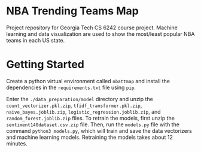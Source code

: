 # NBA Trending Teams Map
Project repository for Georgia Tech CS 6242 course project. Machine learning and data visualization are used to show the most/least popular NBA teams in each US state. 

# Getting Started 
Create a python virtual environment called `nbattmap` and install the dependencies in the `requirements.txt` file using `pip`. 

Enter the `./data_preparation/model` directory and unzip the `count_vectorizer.pkl.zip`, `tfidf_transformer.pkl.zip`, `naive_bayes.joblib.zip`, `logistic_regression.joblib.zip`, and `random_forest.joblib.zip` files. To retrain the models, first unzip the `sentiment140dataset.csv.zip` file. Then, run the `models.py` file with the command `python3 models.py`, which will train and save the data vectorizers and machine learning models. Retraining the models takes about 12 minutes. 
